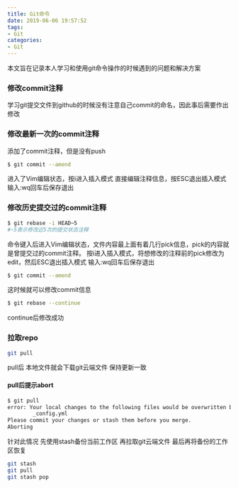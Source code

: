 ```yaml
---
title: Git命令
date: 2019-06-06 19:57:52
tags: 
- Git
categories:
- Git
---
```


本文旨在记录本人学习和使用git命令操作的时候遇到的问题和解决方案 

### 修改commit注释

学习git提交文件到github的时候没有注意自己commit的命名，因此事后需要作出修改

### 修改最新一次的commit注释

添加了commit注释，但是没有push 

```bash
$ git commit --amend
```

<!-- more --> 

进入了Vim编辑状态，按i进入插入模式
直接编辑注释信息，按ESC退出插入模式
输入:wq回车后保存退出

### 修改历史提交过的commit注释

```bash
$ git rebase -i HEAD~5
#~5表示修改近5次的提交状态注释
```

命令键入后进入Vim编辑状态，文件内容最上面有着几行pick信息，pick的内容就是曾提交过的commit注释。
按i进入插入模式，将想修改的注释前的pick修改为edit，然后ESC退出插入模式
输入:wq回车后保存退出

```bash
$ git commit --amend
```

这时候就可以修改commit信息

```bash
$ git rebase --continue
```

continue后修改成功

### 拉取repo

```bash
git pull
```

pull后 本地文件就会下载git云端文件 保持更新一致

#### pull后提示abort

```bash
$ git pull
error: Your local changes to the following files would be overwritten by merge:
        _config.yml
Please commit your changes or stash them before you merge.
Aborting
```

针对此情况 先使用stash备份当前工作区 再拉取git云端文件 最后再将备份的工作区恢复

```bash
git stash
git pull
git stash pop
```
